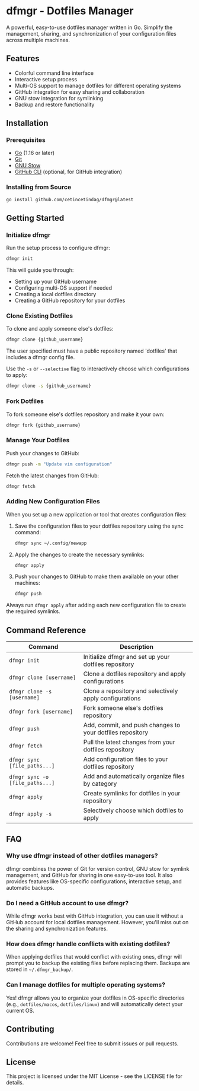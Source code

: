 # dfmgr - Dotfiles Manager

A powerful, easy-to-use dotfiles manager written in Go. Simplify the management, sharing, and synchronization of your configuration files across multiple machines.

## Features

- Colorful command line interface
- Interactive setup process
- Multi-OS support to manage dotfiles for different operating systems
- GitHub integration for easy sharing and collaboration
- GNU stow integration for symlinking
- Backup and restore functionality

## Installation

### Prerequisites

- [Go](https://golang.org/doc/install) (1.16 or later)
- [Git](https://git-scm.com/downloads)
- [GNU Stow](https://www.gnu.org/software/stow/)
- [GitHub CLI](https://cli.github.com/) (optional, for GitHub integration)

### Installing from Source

```bash
go install github.com/cetincetindag/dfmgr@latest
```

## Getting Started

### Initialize dfmgr

Run the setup process to configure dfmgr:

```bash
dfmgr init
```

This will guide you through:
- Setting up your GitHub username
- Configuring multi-OS support if needed
- Creating a local dotfiles directory
- Creating a GitHub repository for your dotfiles

### Clone Existing Dotfiles

To clone and apply someone else's dotfiles:

```bash
dfmgr clone {github_username}
```
The user specified must have a public repository named 'dotfiles' that includes a dfmgr config file.

Use the `-s` or `--selective` flag to interactively choose which configurations to apply:

```bash
dfmgr clone -s {github_username}
```

### Fork Dotfiles

To fork someone else's dotfiles repository and make it your own:

```bash
dfmgr fork {github_username} 
```

### Manage Your Dotfiles

Push your changes to GitHub:

```bash
dfmgr push -m "Update vim configuration"
```

Fetch the latest changes from GitHub:

```bash
dfmgr fetch
```

### Adding New Configuration Files

When you set up a new application or tool that creates configuration files:

1. Save the configuration files to your dotfiles repository using the sync command:
   ```bash
   dfmgr sync ~/.config/newapp
   ```

2. Apply the changes to create the necessary symlinks:
   ```bash
   dfmgr apply
   ```

3. Push your changes to GitHub to make them available on your other machines:
   ```bash
   dfmgr push
   ```

Always run `dfmgr apply` after adding each new configuration file to create the required symlinks.

## Command Reference

| Command | Description |
|---------|-------------|
| `dfmgr init` | Initialize dfmgr and set up your dotfiles repository |
| `dfmgr clone [username]` | Clone a dotfiles repository and apply configurations |
| `dfmgr clone -s [username]` | Clone a repository and selectively apply configurations |
| `dfmgr fork [username]` | Fork someone else's dotfiles repository |
| `dfmgr push` | Add, commit, and push changes to your dotfiles repository |
| `dfmgr fetch` | Pull the latest changes from your dotfiles repository |
| `dfmgr sync [file_paths...]` | Add configuration files to your dotfiles repository |
| `dfmgr sync -o [file_paths...]` | Add and automatically organize files by category |
| `dfmgr apply` | Create symlinks for dotfiles in your repository |
| `dfmgr apply -s` | Selectively choose which dotfiles to apply |

## FAQ

### Why use dfmgr instead of other dotfiles managers?

dfmgr combines the power of Git for version control, GNU stow for symlink management, and GitHub for sharing in one easy-to-use tool. It also provides features like OS-specific configurations, interactive setup, and automatic backups.

### Do I need a GitHub account to use dfmgr?

While dfmgr works best with GitHub integration, you can use it without a GitHub account for local dotfiles management. However, you'll miss out on the sharing and synchronization features.

### How does dfmgr handle conflicts with existing dotfiles?

When applying dotfiles that would conflict with existing ones, dfmgr will prompt you to backup the existing files before replacing them. Backups are stored in `~/.dfmgr_backup/`.

### Can I manage dotfiles for multiple operating systems?

Yes! dfmgr allows you to organize your dotfiles in OS-specific directories (e.g., `dotfiles/macos`, `dotfiles/linux`) and will automatically detect your current OS.

## Contributing

Contributions are welcome! Feel free to submit issues or pull requests.

## License

This project is licensed under the MIT License - see the LICENSE file for details. 